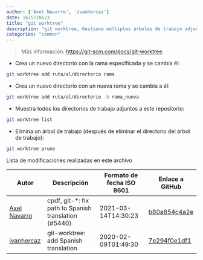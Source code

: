 ```yaml
---
author: ['Axel Navarro', 'ivanhercaz']
date: 1615728623
title: "git worktree"
description: "git worktree, Gestiona múltiples árboles de trabajo adjuntos al mismo repositorio."
categories: "common"
---
```

> Más información: <https://git-scm.com/docs/git-worktree>.

- Crea un nuevo directorio con la rama específicada y se cambia él:

```bash
git worktree add ruta/al/directorio rama
```

- Crea un nuevo directorio con un nueva rama y se cambia a él:

```bash
git worktree add ruta/al/directorio -b rama_nueva
```

- Muestra todos los directorios de trabajo adjuntos a este repositorio:

```bash
git worktree list
```

- Elimina un árbol de trabajo (después de eliminar el directorio del árbol de trabajo):

```bash
git worktree prune
```
Lista de modificaciones realizadas en este archivo


Autor | Descripción | Formato de fecha ISO 8601 | Enlace a GitHub
------|-----|-----|-----
[Axel Navarro](mailto:navarroaxel@gmail.com) | cpdf, git-*: fix path to Spanish translation (#5440) | 2021-03-14T14:30:23 | [b80a854c4a2e](https://github.com/tldr-pages/tldr/commit/b80a854c4a2e8973e26977b8373c5c46c8a55c70)
[ivanhercaz](mailto:ivan@ivanhercaz.com) | git-worktree: add Spanish translation | 2020-02-09T01:49:30 | [7e294f0e1df1](https://github.com/tldr-pages/tldr/commit/7e294f0e1df18d88e29a4433b079ed751d9504a5)

